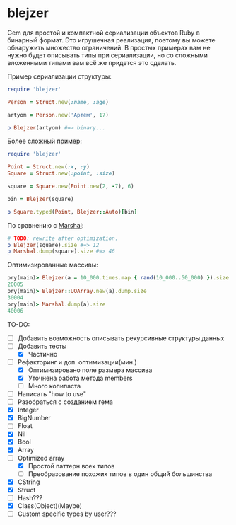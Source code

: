 # blejzer

Gem для простой и компактной сериализации объектов Ruby в бинарный формат. Это игрушечная реализация, поэтому вы можете обнаружить множество ограничений. В простых примерах вам не нужно будет описывать типы при сериализации, но со сложными вложенными типами вам всё же придется это сделать.

Пример сериализации структуры:
```ruby
require 'blejzer'

Person = Struct.new(:name, :age)

artyom = Person.new('Артём', 17)

p Blejzer(artyom) #=> binary...
```

Более сложный пример:
```ruby
require 'blejzer'

Point = Struct.new(:x, :y)
Square = Struct.new(:point, :size)

square = Square.new(Point.new(2, -7), 6)

bin = Blejzer(square)

p Square.typed(Point, Blejzer::Auto)[bin]
```
По сравнению с [Marshal](https://rubyapi.org/3.1/o/marshal):
```ruby
# TODO: rewrite after optimization.
p Blejzer(square).size #=> 12
p Marshal.dump(square).size #=> 46
```
Оптимизированные массивы:
```ruby
pry(main)> Blejzer(a = 10_000.times.map { rand(10_000..50_000) }).size
20005
pry(main)> Blejzer::UOArray.new(a).dump.size
30004
pry(main)> Marshal.dump(a).size
40006
```

TO-DO:
- [ ] Добавить возможность описывать рекурсивные структуры данных
- [ ] Добавить тесты
  - [x] Частично
- [ ] Рефакторинг и доп. оптимизации(мин.)
  - [x] Оптимизировано поле размера массива
  - [x] Уточнена работа метода members 
  - [ ] Много копипаста
- [ ] Написать "how to use"
- [ ] Разобраться с созданием гема
- [x] Integer
- [x] BigNumber
- [ ] Float
- [x] Nil 
- [x] Bool 
- [x] Array
- [ ] Optimized array
  - [x] Простой паттерн всех типов
  - [ ] Преобразование похожих типов в один общий большинства
- [x] CString
- [x] Struct
- [ ] Hash???
- [x] Class(Object)(Maybe)
- [ ] Custom specific types by user???
